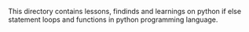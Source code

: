 This directory contains lessons, findinds and learnings on python if else statement
loops and functions in python programming language.
